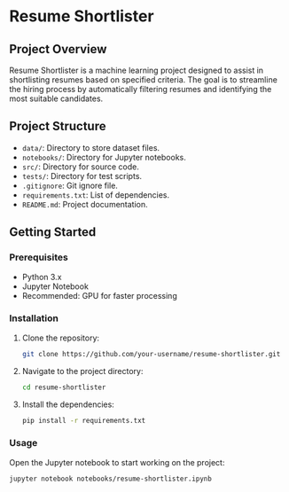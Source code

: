 # Resume Shortlister

## Project Overview

Resume Shortlister is a machine learning project designed to assist in shortlisting resumes based on specified criteria. The goal is to streamline the hiring process by automatically filtering resumes and identifying the most suitable candidates.

## Project Structure

- `data/`: Directory to store dataset files.
- `notebooks/`: Directory for Jupyter notebooks.
- `src/`: Directory for source code.
- `tests/`: Directory for test scripts.
- `.gitignore`: Git ignore file.
- `requirements.txt`: List of dependencies.
- `README.md`: Project documentation.

## Getting Started

### Prerequisites

- Python 3.x
- Jupyter Notebook
- Recommended: GPU for faster processing

### Installation

1. Clone the repository:
   ```bash
   git clone https://github.com/your-username/resume-shortlister.git
   ```

2. Navigate to the project directory:
   ```bash
   cd resume-shortlister
   ```

3. Install the dependencies:
   ```bash
   pip install -r requirements.txt
   ```

### Usage

Open the Jupyter notebook to start working on the project:
```bash
jupyter notebook notebooks/resume-shortlister.ipynb
```

